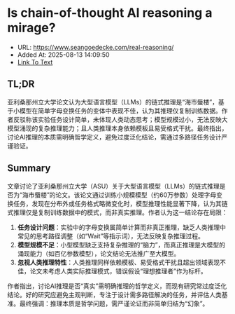 # Is chain-of-thought AI reasoning a mirage?
- URL: https://www.seangoedecke.com/real-reasoning/
- Added At: 2025-08-13 14:09:50
- [Link To Text](2025-08-13-is-chain-of-thought-ai-reasoning-a-mirage_raw.md)

## TL;DR


亚利桑那州立大学论文认为大型语言模型（LLMs）的链式推理是“海市蜃楼”，基于小模型在简单字母变换任务的变体中表现不佳，认为其推理仅复制训练数据。作者反驳称该实验任务设计简单，未体现人类动态思考；模型规模过小，无法反映大模型涌现的复杂推理能力；且人类推理本身依赖模板且易受格式干扰。最终指出，讨论AI推理的本质需明确哲学定义，避免过度泛化结论，需通过多路径任务设计严谨验证。

## Summary


文章讨论了亚利桑那州立大学（ASU）关于大型语言模型（LLMs）的链式推理是否为“海市蜃楼”的论文。该论文通过训练小规模模型（约60万参数）处理字母变换任务，发现在分布外或任务格式略微变化时，模型推理性能显著下降，认为其链式推理仅是复制训练数据中的模式，而非真实推理。作者认为这一结论存在局限：

1. **任务设计问题**：实验中的字母变换属简单计算而非真正推理，缺乏人类推理中常见的思考路径调整（如“Wait”等指示词），无法反映复杂推理过程。  
2. **模型规模不足**：小型模型缺乏支持复杂推理的“脑力”，而真正推理是大模型的涌现能力（如百亿参数模型），论文结论无法推广至大模型。  
3. **忽视人类推理特性**：人类推理同样依赖模板、易受格式干扰且超出领域表现不佳，论文未考虑人类实际推理模式，错误假设“理想推理者”作为标杆。

作者指出，讨论AI推理是否“真实”需明确推理的哲学定义，而现有研究常过度泛化结论。好的研究应避免主观判断，专注于设计需多路径解决的任务，并评估人类基准。最终强调：推理本质是哲学问题，需严谨论证而非简单归结为“幻象”。
